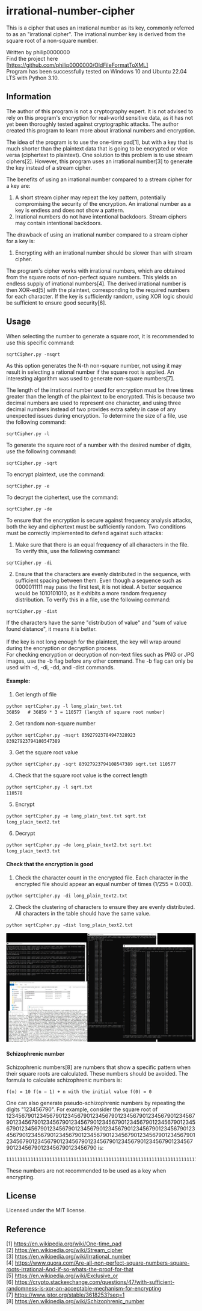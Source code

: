 # irrational-number-cipher

This is a cipher that uses an irrational number as its key, commonly referred to as an "irrational cipher". The irrational number key is derived from the square root of a non-square number.

Written by philip0000000 <br>
Find the project here [https://github.com/philip0000000/OldFileFormatToXML] <br>
Program has been successfully tested on Windows 10 and Ubuntu 22.04 LTS with Python 3.10.

## Information

The author of this program is not a cryptography expert. It is not advised to rely on this program's encryption for real-world sensitive data, as it has not yet been thoroughly tested against cryptographic attacks. The author created this program to learn more about irrational numbers and encryption.

The idea of the program is to use the one-time pad[1], but with a key that is much shorter than the plaintext data that is going to be encrypted or vice versa (ciphertext to plaintext). One solution to this problem is to use stream ciphers[2]. However, this program uses an irrational number[3] to generate the key instead of a stream cipher.

The benefits of using an irrational number compared to a stream cipher for a key are:
1. A short stream cipher may repeat the key pattern, potentially compromising the security of the encryption. An irrational number as a key is endless and does not show a pattern.
2. Irrational numbers do not have intentional backdoors. Stream ciphers may contain intentional backdoors.

The drawback of using an irrational number compared to a stream cipher for a key is:
1. Encrypting with an irrational number should be slower than with stream cipher.

The program's cipher works with irrational numbers, which are obtained from the square roots of non-perfect square numbers. This yields an endless supply of irrational numbers[4]. The derived irrational number is then XOR-ed[5] with the plaintext, corresponding to the required numbers for each character. If the key is sufficiently random, using XOR logic should be sufficient to ensure good security[6].

## Usage

When selecting the number to generate a square root, it is recommended to use this specific command:
```
sqrtCipher.py -nsqrt
```
As this option generates the N-th non-square number, not using it may result in selecting a rational number if the square root is applied. An interesting algorithm was used to generate non-square numbers[7].

The length of the irrational number used for encryption must be three times greater than the length of the plaintext to be encrypted. This is because two decimal numbers are used to represent one character, and using three decimal numbers instead of two provides extra safety in case of any unexpected issues during encryption. To determine the size of a file, use the following command:
```
sqrtCipher.py -l
```

To generate the square root of a number with the desired number of digits, use the following command:
```
sqrtCipher.py -sqrt
```

To encrypt plaintext, use the command:
```
sqrtCipher.py -e
```

To decrypt the ciphertext, use the command:
```
sqrtCipher.py -de
```

To ensure that the encryption is secure against frequency analysis attacks, both the key and ciphertext must be sufficiently random. Two conditions must be correctly implemented to defend against such attacks:
1. Make sure that there is an equal frequency of all characters in the file. To verify this, use the following command:
```
sqrtCipher.py -di
```
2. Ensure that the characters are evenly distributed in the sequence, with sufficient spacing between them. Even though a sequence such as 0000011111 may pass the first test, it is not ideal. A better sequence would be 1010101010, as it exhibits a more random frequency distribution. To verify this in a file, use the following command:
```
sqrtCipher.py -dist
```

If the characters have the same "distribution of value" and "sum of value found distance", it means it is better.
<br><br>
If the key is not long enough for the plaintext, the key will wrap around during the encryption or decryption process. <br>
For checking encryption or decryption of non-text files such as PNG or JPG images, use the -b flag before any other command. The -b flag can only be used with -d, -di, -dd, and -dist commands.

#### Example:
1. Get length of file
```
python sqrtCipher.py -l long_plain_text.txt
36859   # 36859 * 3 = 110577 (length of square root number)
```
2. Get random non-square number
```
python sqrtCipher.py -nsqrt 83927923784947328923
83927923794108547389
```
3. Get the square root value
```
python sqrtCipher.py -sqrt 83927923794108547389 sqrt.txt 110577
```
4. Check that the square root value is the correct length
```
python sqrtCipher.py -l sqrt.txt
110578
```

5. Encrypt
```
python sqrtCipher.py -e long_plain_text.txt sqrt.txt long_plain_text2.txt
```
6. Decrypt
```
python sqrtCipher.py -de long_plain_text2.txt sqrt.txt long_plain_text3.txt
```

#### Check that the encryption is good
1. Check the character count in the encrypted file. Each character in the encrypted file should appear an equal number of times (1/255 = 0.003).
```
python sqrtCipher.py -di long_plain_text2.txt
```
2. Check the clustering of characters to ensure they are evenly distributed. All characters in the table should have the same value.
```
python sqrtCipher.py -dist long_plain_text2.txt
```

![square-root-irrational-number-cipher](example.jpg "example")

#### Schizophrenic number
Schizophrenic numbers[8] are numbers that show a specific pattern when their square roots are calculated. These numbers should be avoided. The formula to calculate schizophrenic numbers is:
```
f(n) = 10 f(n − 1) + n with the initial value f(0) = 0
```
One can also generate pseudo-schizophrenic numbers by repeating the digits "123456790". For example, consider the square root of 
123456790123456790123456790123456790123456790123456790123456790123456790123456790123456790123456790123456790123456790123456790123456790123456790123456790123456790123456790123456790123456790123456790123456790123456790123456790123456790123456790123456790123456790123456790123456790123456790123456790123456790123456790123456790123456790 is:
```
11111111111111111111111111111111111111111111111111111111111111111111111111111111111111111111111111111111111111111111111111111111111111111111111111111111111111111111111.111111111111111111111111111111111111111111111111111111...
```
These numbers are not recommended to be used as a key when encrypting.

## License

Licensed under the MIT license.

## Reference

[1] https://en.wikipedia.org/wiki/One-time_pad <br>
[2] https://en.wikipedia.org/wiki/Stream_cipher <br>
[3] https://en.wikipedia.org/wiki/Irrational_number <br>
[4] https://www.quora.com/Are-all-non-perfect-square-numbers-square-roots-irrational-And-if-so-whats-the-proof-for-that <br>
[5] https://en.wikipedia.org/wiki/Exclusive_or <br>
[6] https://crypto.stackexchange.com/questions/47/with-sufficient-randomness-is-xor-an-acceptable-mechanism-for-encrypting <br>
[7] https://www.jstor.org/stable/3618253?seq=1 <br>
[8] https://en.wikipedia.org/wiki/Schizophrenic_number <br>
